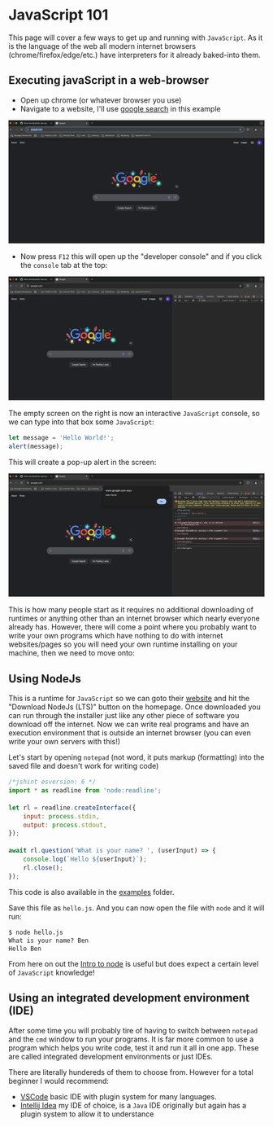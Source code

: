 # JavaScript 101

This page will cover a few ways to get up and running with `JavaScript`.  As it is the language of the web 
all modern internet browsers (chrome/firefox/edge/etc.) have interpreters for it already baked-into them. 

## Executing javaScript in a web-browser

* Open up chrome (or whatever browser you use)
* Navigate to a website, I'll use [google search](https://www.google.com/) in this example

![Google](./assets/google_search.png)

* Now press `F12` this will open up the "developer console" and if you click the `console` tab at the top: 

![Console](./assets/google_console.png)

The empty screen on the right is now an interactive `JavaScript` console, so we can type into that box some `JavaScript`:

```javascript
let message = 'Hello World!';
alert(message);
```

This will create a pop-up alert in the screen: 

![Alert](./assets/google_alert.png)

This is how many people start as it requires no additional downloading of runtimes or anything other than an internet
browser which nearly everyone already has.  However, there will come a point where you probably want to write your own 
programs which have nothing to do with internet websites/pages so you will need your own runtime installing on your 
machine, then we need to move onto: 

## Using NodeJs

This is a runtime for `JavaScript` so we can goto their [website](https://nodejs.org/en) and hit the 
"Download NodeJs (LTS)" button on the homepage. Once downloaded you can run through the installer just like any other 
piece of software you download off the internet.  Now we can write real programs and have an execution environment that 
is outside an internet browser (you can even write your own servers with this!) 

Let's start by opening `notepad` (not word, it puts markup (formatting) into the saved file and doesn't work for writing code)

```javascript
/*jshint esversion: 6 */
import * as readline from 'node:readline';

let rl = readline.createInterface({
    input: process.stdin,
    output: process.stdout,
});

await rl.question('What is your name? ', (userInput) => {
    console.log(`Hello ${userInput}`);
    rl.close();
});
```

This code is also available in the [examples](./examples/hello.js) folder. 

Save this file as `hello.js`. And you can now open the file with `node` and it will run: 

```text
$ node hello.js
What is your name? Ben
Hello Ben
```

From here on out the [Intro to node](https://nodejs.org/en/learn/getting-started/introduction-to-nodejs) is useful but
does expect a certain level of `JavaScript` knowledge!  

## Using an integrated development environment (IDE)

After some time you will probably tire of having to switch between `notepad` and the `cmd` window to run your programs. 
It is far more common to use a program which helps you write code, test it and run it all in one app.  These are called 
integrated development environments or just IDEs.  

There are literally hundereds of them to choose from.  However for a total beginner I would recommend: 

* [VSCode](https://code.visualstudio.com/download) basic IDE with plugin system for many languages.
* [Intellij Idea](https://www.jetbrains.com/idea/) my IDE of choice, is a `Java` IDE originally but again has a plugin system to allow it to understance